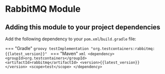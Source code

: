 # RabbitMQ Module

## Adding this module to your project dependencies

Add the following dependency to your `pom.xml`/`build.gradle` file:

=== "Gradle"
    ```groovy
    testImplementation "org.testcontainers:rabbitmq:{{latest_version}}"
    ```
=== "Maven"
    ```xml
    <dependency>
        <groupId>org.testcontainers</groupId>
        <artifactId>rabbitmq</artifactId>
        <version>{{latest_version}}</version>
        <scope>test</scope>
    </dependency>
    ```
